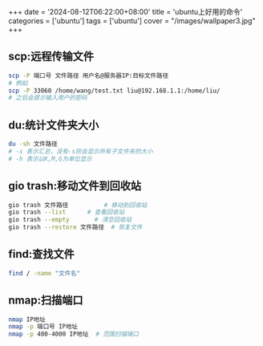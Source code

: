 +++
date = '2024-08-12T06:22:00+08:00'
title = 'ubuntu上好用的命令'
categories = ['ubuntu']
tags = ['ubuntu']
cover = "/images/wallpaper3.jpg"
+++

## scp:远程传输文件
```bash
scp -P 端口号 文件路径 用户名@服务器IP:目标文件路径
# 例如
scp -P 33060 /home/wang/test.txt liu@192.168.1.1:/home/liu/
# 之后会提示输入用户的密码
```

## du:统计文件夹大小
```bash
du -sh 文件路径 
# -s 表示汇总，没有-s则会显示所有子文件夹的大小
# -h 表示以K,M,G为单位显示
```

## gio trash:移动文件到回收站
```bash
gio trash 文件路径          # 移动到回收站
gio trash --list      # 查看回收站
gio trash --empty       # 清空回收站
gio trash --restore 文件路径  # 恢复文件
```

## find:查找文件
```bash
find / -name "文件名"
```

## nmap:扫描端口
```bash
nmap IP地址
nmap -p 端口号 IP地址
nmap -p 400-4000 IP地址  # 范围扫描端口
```
